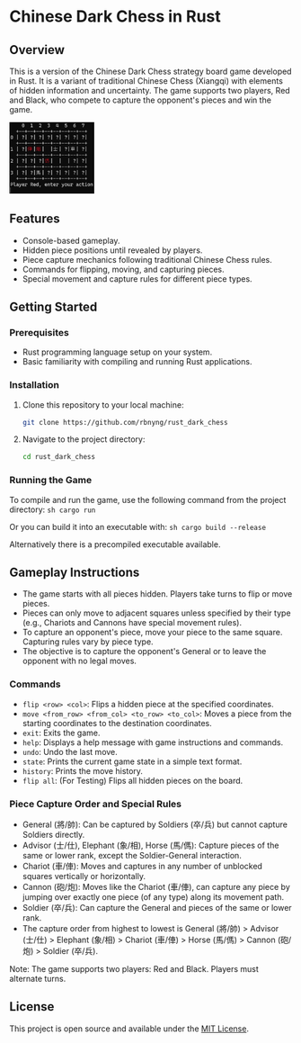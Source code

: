 # Chinese Dark Chess in Rust

## Overview
This is a version of the Chinese Dark Chess strategy board game developed in Rust. It is a variant of traditional Chinese Chess (Xiangqi) with elements of hidden information and uncertainty. The game supports two players, Red and Black, who compete to capture the opponent's pieces and win the game.

<img src="img/screenshot.png?raw=true" alt="Title" style="width: 30%; height: auto;"/>

## Features
- Console-based gameplay.
- Hidden piece positions until revealed by players.
- Piece capture mechanics following traditional Chinese Chess rules.
- Commands for flipping, moving, and capturing pieces.
- Special movement and capture rules for different piece types.

## Getting Started

### Prerequisites
- Rust programming language setup on your system.
- Basic familiarity with compiling and running Rust applications.

### Installation
1. Clone this repository to your local machine:
    ```sh
    git clone https://github.com/rbnyng/rust_dark_chess
    ```
2. Navigate to the project directory:
    ```sh
    cd rust_dark_chess
    ```

### Running the Game

To compile and run the game, use the following command from the project directory:
    ```sh
    cargo run
    ```

Or you can build it into an executable with:
    ```sh
    cargo build --release
    ```

Alternatively there is a precompiled executable available.

## Gameplay Instructions

- The game starts with all pieces hidden. Players take turns to flip or move pieces.
- Pieces can only move to adjacent squares unless specified by their type (e.g., Chariots and Cannons have special movement rules).
- To capture an opponent's piece, move your piece to the same square. Capturing rules vary by piece type.
- The objective is to capture the opponent's General or to leave the opponent with no legal moves.

### Commands

- `flip <row> <col>`: Flips a hidden piece at the specified coordinates.
- `move <from_row> <from_col> <to_row> <to_col>`: Moves a piece from the starting coordinates to the destination coordinates.
- `exit`: Exits the game.
- `help`: Displays a help message with game instructions and commands.
- `undo`: Undo the last move.
- `state`: Prints the current game state in a simple text format.
- `history`: Prints the move history.
- `flip all`: (For Testing) Flips all hidden pieces on the board.

### Piece Capture Order and Special Rules

- General (將/帥): Can be captured by Soldiers (卒/兵) but cannot capture Soldiers directly.
- Advisor (士/仕), Elephant (象/相), Horse (馬/傌): Capture pieces of the same or lower rank, except the Soldier-General interaction.
- Chariot (車/俥): Moves and captures in any number of unblocked squares vertically or horizontally.
- Cannon (砲/炮): Moves like the Chariot (車/俥), can capture any piece by jumping over exactly one piece (of any type) along its movement path.
- Soldier (卒/兵): Can capture the General and pieces of the same or lower rank.
- The capture order from highest to lowest is General (將/帥) > Advisor (士/仕) > Elephant (象/相) > Chariot (車/俥) > Horse (馬/傌) > Cannon (砲/炮) > Soldier (卒/兵).

Note: The game supports two players: Red and Black. Players must alternate turns.

## License

This project is open source and available under the [MIT License](LICENSE).


